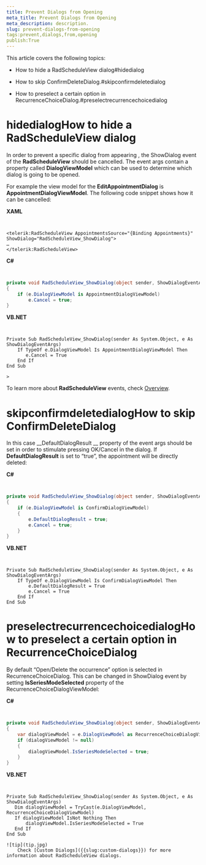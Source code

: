 ```yaml
---
title: Prevent Dialogs from Opening
meta_title: Prevent Dialogs from Opening
meta_description: description.
slug: prevent-dialogs-from-opening
tags:prevent,dialogs,from,opening
publish:True
---
```



This article covers the following topics:

* How to hide a RadScheduleView dialog#hidedialog

* How to skip ConfirmDeleteDialog.#skipconfirmdeletedialog

* How to preselect a certain option in RecurrenceChoiceDialog.#preselectrecurrencechoicedialog



# hidedialogHow to hide a RadScheduleView dialog

In order to prevent a specific dialog from appearing , the ShowDialog event of the __RadScheduleView__ should be cancelled. The event args contain a property called __DialogViewModel__ which can be used to determine which dialog is going to be opened.

For example the view model for the __EditAppointmentDialog__ is __AppointmentDialogViewModel__. The following code snippet shows how it can be cancelled:


 __XAML__
    

```XAML


<telerik:RadScheduleView AppointmentsSource="{Binding Appointments}" ShowDialog="RadScheduleView_ShowDialog">
…
</telerik:RadScheduleView>

```




 __C#__
    

```C#


private void RadScheduleView_ShowDialog(object sender, ShowDialogEventArgs e)
{
    if (e.DialogViewModel is AppointmentDialogViewModel)
        e.Cancel = true;
}

```




 __VB.NET__
    

```VB.NET


Private Sub RadScheduleView_ShowDialog(sender As System.Object, e As ShowDialogEventArgs)
    If TypeOf e.DialogViewModel Is AppointmentDialogViewModel Then
       e.Cancel = True
    End If
End Sub

```

	>

To learn more about __RadScheduleView__ events, check [Overview]({{slug:overview}}).

# skipconfirmdeletedialogHow to skip ConfirmDeleteDialog

In this case __DefaultDialogResult __ property of the event args should be set in order to stimulate pressing OK/Cancel in the dialog. If __DefaultDialogResult__ is set to “true”, the appointment will be directly deleted:


 __C#__
    

```C#


private void RadScheduleView_ShowDialog(object sender, ShowDialogEventArgs e)
{
    if (e.DialogViewModel is ConfirmDialogViewModel)
    {
        e.DefaultDialogResult = true;
        e.Cancel = true;
    }
}

```




 __VB.NET__
    

```VB.NET


Private Sub RadScheduleView_ShowDialog(sender As System.Object, e As ShowDialogEventArgs)
    If TypeOf e.DialogViewModel Is ConfirmDialogViewModel Then
        e.DefaultDialogResult = True
        e.Cancel = True
    End If
End Sub

```





# preselectrecurrencechoicedialogHow to preselect  a certain option in RecurrenceChoiceDialog

By default  “Open/Delete the occurrence” option is selected in RecurrenceChoiceDialog.  This can be changed in ShowDialog event by setting __IsSeriesModeSelected__ property of the RecurrenceChoiceDialogViewModel:


 __C#__
    

```C#


private void RadScheduleView_ShowDialog(object sender, ShowDialogEventArgs e)
{
    var dialogViewModel = e.DialogViewModel as RecurrenceChoiceDialogViewModel;
    if (dialogViewModel != null)
    {
        dialogViewModel.IsSeriesModeSelected = true;
    }
}

```




 __VB.NET__
    

```VB.NET


Private Sub RadScheduleView_ShowDialog(sender As System.Object, e As ShowDialogEventArgs)
   Dim dialogViewModel = TryCast(e.DialogViewModel, RecurrenceChoiceDialogViewModel)
   If dialogViewModel IsNot Nothing Then
       dialogViewModel.IsSeriesModeSelected = True
   End If
End Sub

```


    ![tip](tip.jpg)
    	Check [Custom Dialogs]({{slug:custom-dialogs}}) for more information about RadScheduleView dialogs.
